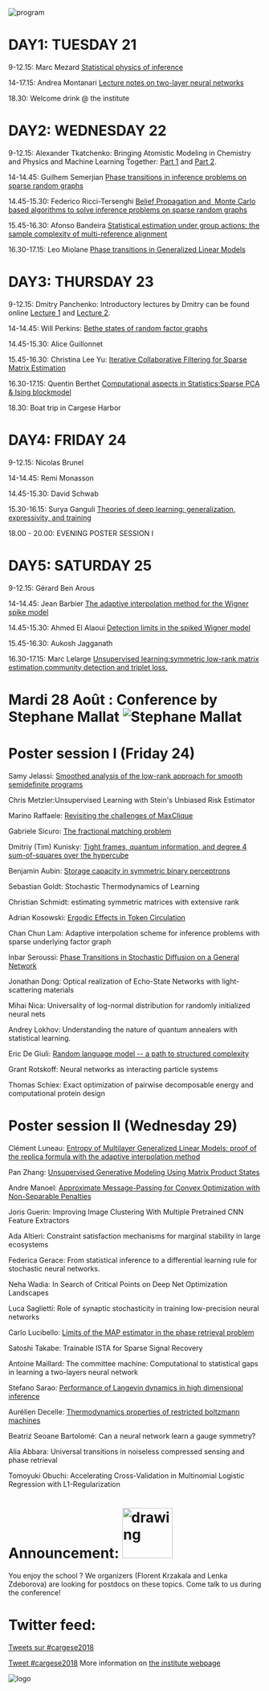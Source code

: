 ![program](front.jpg)

# DAY1: TUESDAY 21

9-12.15: Marc Mezard [Statistical physics of inference](Mezard.pdf)

14-17.15: Andrea Montanari [Lecture notes on two-layer neural networks](Montanari.pdf)

18.30: Welcome drink @ the institute

# DAY2: WEDNESDAY 22

9-12.15: Alexander Tkatchenko: Bringing Atomistic Modeling in
Chemistry and Physics and Machine Learning Together:
[Part 1](Cargese-lecture-2018-1.pdf) and [Part 2](Cargese-lecture-2018-2.pdf).

14-14.45: Guilhem Semerjian   [Phase transitions in inference problems on sparse random graphs](semerjian_cargese.pdf)

14.45-15.30: Federico Ricci-Tersenghi  [Belief Propagation and  Monte Carlo based algorithms to solve inference problems on sparse random graphs](Fede.pdf)

15.45-16.30: Afonso Bandeira [Statistical estimation under group actions: the sample complexity of multi-reference alignment](AB.pdf)

16.30-17.15: Leo Miolane  [Phase transitions in Generalized Linear Models](leo_GLM.pdf)

# DAY3: THURSDAY 23

9-12.15: Dmitry Panchenko: Introductory lectures by Dmitry can be found online [Lecture 1](https://youtu.be/RCHQqaZVfT4) and
[Lecture 2](https://youtu.be/iDWMMqknWyE).

14-14.45: Will Perkins: [Bethe states of random factor graphs](https://arxiv.org/abs/1709.03827)

14.45-15.30:  Alice Guillonnet

15.45-16.30: Christina Lee Yu: [Iterative Collaborative Filtering for Sparse Matrix Estimation](CLY.pdf)

16.30-17.15: Quentin Berthet [Computational aspects in Statistics:Sparse PCA & Ising blockmodel](QB.pdf)

18.30: Boat trip in Cargese Harbor

# DAY4: FRIDAY 24

9-12.15: Nicolas Brunel

14-14.45: Remi Monasson

14.45-15.30:  David Schwab

15.30-16.15: Surya Ganguli [Theories of deep learning: generalization, expressivity, and training](SG.pdf)

18.00 - 20.00: EVENING POSTER SESSION I

# DAY5: SATURDAY 25

9-12.15: Gérard Ben Arous

14-14.45: Jean Barbier [The adaptive interpolation method for the Wigner spike model](JB.pdf)

14.45-15.30:  Ahmed El Alaoui [Detection limits in the spiked Wigner model](https://arxiv.org/abs/1806.09588)

15.45-16.30: Aukosh Jagganath

16.30-17.15: Marc Lelarge  [Unsupervised learning:symmetric low-rank matrix estimation,community detection and triplet loss.](Cargese18_lelarge.pdf)

# Mardi 28 Août :  Conference by Stephane Mallat ![Stephane Mallat](stef.jpg)

# Poster session I (Friday 24)

Samy Jelassi: [Smoothed analysis of the low-rank approach for smooth semidefinite programs](Poster_J.pdf)

Chris Metzler:Unsupervised Learning with Stein's Unbiased Risk Estimator

Marino Raffaele: [Revisiting the challenges of MaxClique](POSTER_MCP.pdf)

Gabriele Sicuro: [The fractional matching problem](sicuro_fractional.pdf)

Dmitriy (Tim) Kunisky: [Tight frames, quantum information, and degree 4 sum-of-squares over the hypercube](poster_Kunisky.pdf)

Benjamin Aubin: [Storage capacity in symmetric binary perceptrons](poster_Aubin.pdf)

Sebastian Goldt: Stochastic Thermodynamics of Learning

Christian Schmidt: estimating symmetric matrices with extensive rank

Adrian Kosowski: [Ergodic Effects in Token Circulation](poster-kosowski.pdf)

Chan Chun Lam: Adaptive interpolation scheme for inference problems with sparse underlying factor graph

Inbar Seroussi: [Phase Transitions in Stochastic Diffusion on a General Network](PosterCorsicaInbar.pdf)

Jonathan Dong: Optical realization of Echo-State Networks with light-scattering materials

Mihai Nica: Universality of log-normal distribution for randomly initialized neural nets

Andrey Lokhov: Understanding the nature of quantum annealers with statistical learning.

Eric De Giuli: [Random language model -- a path to structured complexity](EDG.pdf)

Grant Rotskoff: Neural networks as interacting particle systems

Thomas Schiex: Exact optimization of pairwise decomposable energy and computational protein design

# Poster session II (Wednesday 29)

Clément Luneau: [Entropy of Multilayer Generalized Linear Models: proof of the replica formula with the adaptive interpolation method](poster_cluneau.pdf)

Pan Zhang: [Unsupervised Generative Modeling Using Matrix Product States](poster_Zhang.pdf)

Andre Manoel: [Approximate Message-Passing for Convex Optimization with Non-Separable Penalties](poster_AMP.pdf)

Joris Guerin: Improving Image Clustering With Multiple Pretrained CNN Feature Extractors

Ada Altieri: Constraint satisfaction mechanisms for marginal stability in large ecosystems

Federica Gerace: From statistical inference to a differential learning rule for stochastic neural networks.

Neha Wadia: In Search of Critical Points on Deep Net Optimization Landscapes

Luca Saglietti: Role of synaptic stochasticity in training low-precision neural networks

Carlo Lucibello: [Limits of the MAP estimator in the phase retrieval problem](gasp-phase-retrieval.pdf)

Satoshi Takabe: Trainable ISTA for Sparse Signal Recovery

Antoine Maillard: The committee machine: Computational to statistical gaps in learning a two-layers neural network

Stefano Sarao: [Performance of Langevin dynamics in high dimensional inference](poster_Sarao_Cargese.pdf)

Aurélien Decelle: [Thermodynamics properties of restricted boltzmann machines](poster_AD.pdf)

Beatriz Seoane Bartolomé: Can a neural network learn a gauge symmetry?

Alia Abbara: Universal transitions in noiseless compressed sensing and phase retrieval

Tomoyuki Obuchi: Accelerating Cross-Validation in Multinomial Logistic Regression with L1-Regularization

#  Announcement: <img src="wewant.jpg" alt="drawing" width="100"/>
You enjoy the school ? We organizers (Florent Krzakala and Lenka
Zdeborova) are looking for postdocs on these topics. Come talk to us
during the conference!

# Twitter feed:
<a class="twitter-timeline"  href="https://twitter.com/hashtag/cargese2018" data-widget-id="942507543137521664">Tweets sur #cargese2018</a>            <script>!function(d,s,id){var js,fjs=d.getElementsByTagName(s)[0],p=/^http:/.test(d.location)?'http':'https';if(!d.getElementById(id)){js=d.createElement(s);js.id=id;js.src=p+"://platform.twitter.com/widgets.js";fjs.parentNode.insertBefore(js,fjs);}}(document,"script","twitter-wjs");</script>
          
          
<a href="https://twitter.com/intent/tweet?button_hashtag=cargese2018&ref_src=twsrc%5Etfw" class="twitter-hashtag-button" data-show-count="false">Tweet #cargese2018</a><script async src="https://platform.twitter.com/widgets.js" charset="utf-8"></script>
More information on [the institute webpage](http://www.iesc.univ-corse.fr/index.php?id=1&L=1)

![logo](logo.jpg)
